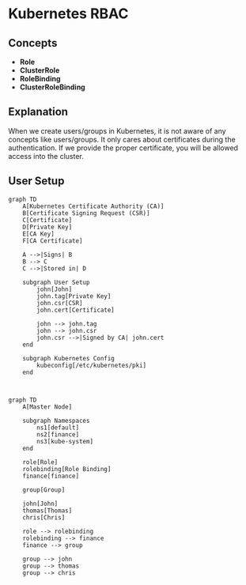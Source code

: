 # Kubernetes RBAC

## Concepts
- **Role**
- **ClusterRole**
- **RoleBinding**
- **ClusterRoleBinding**

## Explanation
When we create users/groups in Kubernetes, it is not aware of any concepts like users/groups. It only cares about certificates during the authentication. If we provide the proper certificate, you will be allowed access into the cluster.

## User Setup

```mermaid
graph TD
    A[Kubernetes Certificate Authority (CA)]
    B[Certificate Signing Request (CSR)]
    C[Certificate]
    D[Private Key]
    E[CA Key]
    F[CA Certificate]

    A -->|Signs| B
    B --> C
    C -->|Stored in| D

    subgraph User Setup
        john[John]
        john.tag[Private Key]
        john.csr[CSR]
        john.cert[Certificate]

        john --> john.tag
        john --> john.csr
        john.csr -->|Signed by CA| john.cert
    end

    subgraph Kubernetes Config
        kubeconfig[/etc/kubernetes/pki]
    end



graph TD
    A[Master Node]

    subgraph Namespaces
        ns1[default]
        ns2[finance]
        ns3[kube-system]
    end

    role[Role]
    rolebinding[Role Binding]
    finance[finance]

    group[Group]

    john[John]
    thomas[Thomas]
    chris[Chris]

    role --> rolebinding
    rolebinding --> finance
    finance --> group

    group --> john
    group --> thomas
    group --> chris
